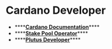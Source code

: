 # Cardano Developer

* \*\*\*\*[**Cardano Documentation**](https://docs.cardano.org/introduction/)\*\*\*\*
* \*\*\*\*[**Stake Pool Operator**](https://docs.oakandclay.com/spo-resources/)\*\*\*\*
* \*\*\*\*[**Plutus Developer**](https://docs.oakandclay.com/plutus-resources/)\*\*\*\*



